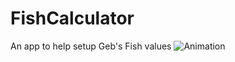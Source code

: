 # FishCalculator
 An app to help setup Geb's Fish values
![Animation](https://github.com/PackJC/GebsFishCalculator/assets/34726562/9db1ac2d-607d-4404-a3ba-5c30d37b30f0)
